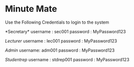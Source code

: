 <h1>Minute Mate</h1>
<p>Use the Following Credentials to login to the system</p>
*Secretary*
   username : sec001
   password : MyPassword123

*Lecturer*
  username : lec001
  password : MyPassword123

*Admin*
  username: adm001
  password : MyPassword123

*Studentrep* 
  username : stdrep001
  password : MyPassword123



